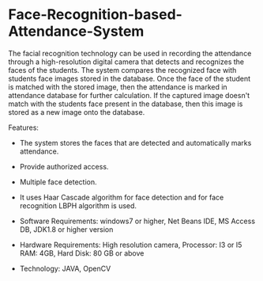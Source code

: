 # Face-Recognition-based-Attendance-System

The facial recognition technology can be used in recording the attendance through a high-resolution digital camera that detects and recognizes the faces of the students. The system compares the recognized face with students face images stored in the database. Once the face of the student is matched with the stored image, then the attendance is marked in attendance database for further calculation. If the captured image doesn't match with the students face present in the database, then this image is stored as a new image onto the database.

Features: 
* The system stores the faces that are detected and automatically marks attendance. 
* Provide authorized access. 
* Multiple face detection.
* It uses Haar Cascade algorithm for face detection and for face recognition LBPH algorithm is used.

* Software Requirements: 
windows7 or higher, Net Beans IDE, MS Access DB, JDK1.8 or higher version

* Hardware Requirements: 
High resolution camera, Processor: I3 or I5 RAM: 4GB, Hard Disk: 80 GB or above 

* Technology: JAVA, OpenCV

